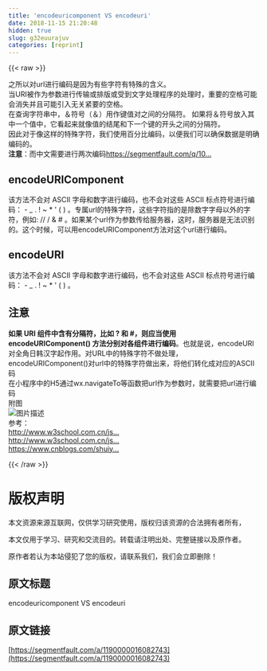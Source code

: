 ```yaml
---
title: 'encodeuricomponent VS encodeuri' 
date: 2018-11-15 21:20:48
hidden: true
slug: g32euurajuv
categories: [reprint]
---
```


{{< raw >}}
<p>&#x4E4B;&#x6240;&#x4EE5;&#x5BF9;url&#x8FDB;&#x884C;&#x7F16;&#x7801;&#x662F;&#x56E0;&#x4E3A;&#x6709;&#x4E9B;&#x5B57;&#x7B26;&#x6709;&#x7279;&#x6B8A;&#x7684;&#x542B;&#x4E49;&#x3002;<br>&#x5F53;URI&#x88AB;&#x4F5C;&#x4E3A;&#x53C2;&#x6570;&#x8FDB;&#x884C;&#x4F20;&#x8F93;&#x6216;&#x6392;&#x7248;&#x6216;&#x53D7;&#x5230;&#x6587;&#x5B57;&#x5904;&#x7406;&#x7A0B;&#x5E8F;&#x7684;&#x5904;&#x7406;&#x65F6;&#xFF0C;&#x91CD;&#x8981;&#x7684;&#x7A7A;&#x683C;&#x53EF;&#x80FD;&#x4F1A;&#x6D88;&#x5931;&#x5E76;&#x4E14;&#x53EF;&#x80FD;&#x5F15;&#x5165;&#x65E0;&#x5173;&#x7D27;&#x8981;&#x7684;&#x7A7A;&#x683C;&#x3002;<br>&#x5728;&#x67E5;&#x8BE2;&#x5B57;&#x7B26;&#x4E32;&#x4E2D;&#xFF0C;&#xFF06;&#x7B26;&#x53F7;&#xFF08;&#xFF06;&#xFF09;&#x7528;&#x4F5C;&#x952E;&#x503C;&#x5BF9;&#x4E4B;&#x95F4;&#x7684;&#x5206;&#x9694;&#x7B26;&#x3002; &#x5982;&#x679C;&#x5C06;&#xFF06;&#x7B26;&#x53F7;&#x653E;&#x5165;&#x5176;&#x4E2D;&#x4E00;&#x4E2A;&#x503C;&#x4E2D;&#xFF0C;&#x5B83;&#x770B;&#x8D77;&#x6765;&#x5C31;&#x50CF;&#x503C;&#x7684;&#x7ED3;&#x5C3E;&#x548C;&#x4E0B;&#x4E00;&#x4E2A;&#x952E;&#x7684;&#x5F00;&#x5934;&#x4E4B;&#x95F4;&#x7684;&#x5206;&#x9694;&#x7B26;&#x3002;<br>&#x56E0;&#x6B64;&#x5BF9;&#x4E8E;&#x50CF;&#x8FD9;&#x6837;&#x7684;&#x7279;&#x6B8A;&#x5B57;&#x7B26;&#xFF0C;&#x6211;&#x4EEC;&#x4F7F;&#x7528;&#x767E;&#x5206;&#x6BD4;&#x7F16;&#x7801;&#xFF0C;&#x4EE5;&#x4FBF;&#x6211;&#x4EEC;&#x53EF;&#x4EE5;&#x786E;&#x4FDD;&#x6570;&#x636E;&#x662F;&#x660E;&#x786E;&#x7F16;&#x7801;&#x7684;&#x3002;<br><strong>&#x6CE8;&#x610F;</strong>&#xFF1A;&#x800C;&#x4E2D;&#x6587;&#x9700;&#x8981;&#x8FDB;&#x884C;&#x4E24;&#x6B21;&#x7F16;&#x7801;<a href="https://segmentfault.com/q/1010000016082639/a-1020000016085902">https://segmentfault.com/q/10...</a></p><h2>encodeURIComponent</h2><p>&#x8BE5;&#x65B9;&#x6CD5;&#x4E0D;&#x4F1A;&#x5BF9; ASCII &#x5B57;&#x6BCD;&#x548C;&#x6570;&#x5B57;&#x8FDB;&#x884C;&#x7F16;&#x7801;&#xFF0C;&#x4E5F;&#x4E0D;&#x4F1A;&#x5BF9;&#x8FD9;&#x4E9B; ASCII &#x6807;&#x70B9;&#x7B26;&#x53F7;&#x8FDB;&#x884C;&#x7F16;&#x7801;&#xFF1A; - _ . ! ~ * &apos; ( ) &#x3002;&#x4E13;&#x5C5E;url&#x7684;&#x7279;&#x6B8A;&#x5B57;&#x7B26;&#xFF0C;&#x8FD9;&#x4E9B;&#x5B57;&#x7B26;&#x6307;&#x7684;&#x662F;&#x9664;&#x6570;&#x5B57;&#x5B57;&#x6BCD;&#x4EE5;&#x5916;&#x7684;&#x5B57;&#x7B26;&#xFF0C;&#x4F8B;&#x5982;: // / &amp; # &#x3002;&#x5982;&#x679C;&#x67D0;&#x4E2A;url&#x4F5C;&#x4E3A;&#x53C2;&#x6570;&#x4F20;&#x7ED9;&#x670D;&#x52A1;&#x5668;&#xFF0C;&#x8FD9;&#x65F6;&#xFF0C;&#x670D;&#x52A1;&#x5668;&#x662F;&#x65E0;&#x6CD5;&#x8BC6;&#x522B;&#x7684;&#x3002;&#x8FD9;&#x4E2A;&#x65F6;&#x5019;&#xFF0C;&#x53EF;&#x4EE5;&#x7528;encodeURIComponent&#x65B9;&#x6CD5;&#x5BF9;&#x8FD9;&#x4E2A;url&#x8FDB;&#x884C;&#x7F16;&#x7801;&#x3002;</p><h2>encodeURI</h2><p>&#x8BE5;&#x65B9;&#x6CD5;&#x4E0D;&#x4F1A;&#x5BF9; ASCII &#x5B57;&#x6BCD;&#x548C;&#x6570;&#x5B57;&#x8FDB;&#x884C;&#x7F16;&#x7801;&#xFF0C;&#x4E5F;&#x4E0D;&#x4F1A;&#x5BF9;&#x8FD9;&#x4E9B; ASCII &#x6807;&#x70B9;&#x7B26;&#x53F7;&#x8FDB;&#x884C;&#x7F16;&#x7801;&#xFF1A; - _ . ! ~ * &apos; ( ) &#x3002;</p><h2>&#x6CE8;&#x610F;</h2><p><strong>&#x5982;&#x679C; URI &#x7EC4;&#x4EF6;&#x4E2D;&#x542B;&#x6709;&#x5206;&#x9694;&#x7B26;&#xFF0C;&#x6BD4;&#x5982; ? &#x548C; #&#xFF0C;&#x5219;&#x5E94;&#x5F53;&#x4F7F;&#x7528; encodeURIComponent() &#x65B9;&#x6CD5;&#x5206;&#x522B;&#x5BF9;&#x5404;&#x7EC4;&#x4EF6;&#x8FDB;&#x884C;&#x7F16;&#x7801;</strong>&#x3002;&#x4E5F;&#x5C31;&#x662F;&#x8BF4;&#xFF0C;encodeURI&#x5BF9;&#x5168;&#x89D2;&#x65E5;&#x97E9;&#x6C49;&#x5B57;&#x8D77;&#x4F5C;&#x7528;&#x3002;&#x5BF9;URL&#x4E2D;&#x7684;&#x7279;&#x6B8A;&#x5B57;&#x7B26;&#x4E0D;&#x505A;&#x5904;&#x7406;&#xFF0C;encodeURIComponent()&#x5BF9;url&#x4E2D;&#x7684;&#x7279;&#x6B8A;&#x5B57;&#x7B26;&#x505A;&#x51FA;&#x6765;&#xFF0C;&#x5C06;&#x4ED6;&#x4EEC;&#x8F6C;&#x5316;&#x6210;&#x5BF9;&#x5E94;&#x7684;ASCII&#x7801;<br>&#x5728;&#x5C0F;&#x7A0B;&#x5E8F;&#x4E2D;&#x7684;H5&#x901A;&#x8FC7;wx.navigateTo&#x7B49;&#x51FD;&#x6570;&#x628A;url&#x4F5C;&#x4E3A;&#x53C2;&#x6570;&#x65F6;&#xFF0C;&#x5C31;&#x9700;&#x8981;&#x628A;url&#x8FDB;&#x884C;&#x7F16;&#x7801;<br>&#x9644;&#x56FE;<br><span class="img-wrap"><img data-src="/img/bVVKOb?w=800&amp;h=2380" src="https://static.alili.tech/img/bVVKOb?w=800&amp;h=2380" alt="&#x56FE;&#x7247;&#x63CF;&#x8FF0;" title="&#x56FE;&#x7247;&#x63CF;&#x8FF0;"></span><br>&#x53C2;&#x8003;&#xFF1A;<br><a href="http://www.w3school.com.cn/jsref/jsref_encodeURIComponent.asp" rel="nofollow noreferrer">http://www.w3school.com.cn/js...</a><br><a href="http://www.w3school.com.cn/jsref/jsref_encodeuri.asp" rel="nofollow noreferrer">http://www.w3school.com.cn/js...</a><br><a href="https://www.cnblogs.com/shuiyi/p/5277233.html" rel="nofollow noreferrer">https://www.cnblogs.com/shuiy...</a></p>
{{< /raw >}}

# 版权声明
本文资源来源互联网，仅供学习研究使用，版权归该资源的合法拥有者所有，

本文仅用于学习、研究和交流目的。转载请注明出处、完整链接以及原作者。 

原作者若认为本站侵犯了您的版权，请联系我们，我们会立即删除！

## 原文标题
encodeuricomponent VS encodeuri

## 原文链接
[https://segmentfault.com/a/1190000016082743](https://segmentfault.com/a/1190000016082743)

